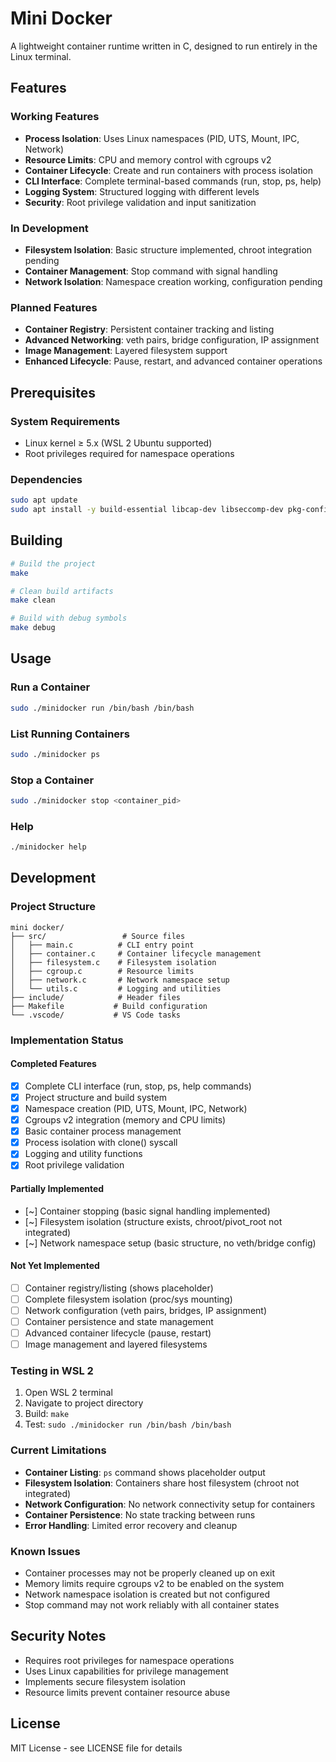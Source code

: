 # Mini Docker

A lightweight container runtime written in C, designed to run entirely in the Linux terminal.

## Features

### Working Features
- **Process Isolation**: Uses Linux namespaces (PID, UTS, Mount, IPC, Network)
- **Resource Limits**: CPU and memory control with cgroups v2
- **Container Lifecycle**: Create and run containers with process isolation
- **CLI Interface**: Complete terminal-based commands (run, stop, ps, help)
- **Logging System**: Structured logging with different levels
- **Security**: Root privilege validation and input sanitization

### In Development
- **Filesystem Isolation**: Basic structure implemented, chroot integration pending
- **Container Management**: Stop command with signal handling
- **Network Isolation**: Namespace creation working, configuration pending

### Planned Features
- **Container Registry**: Persistent container tracking and listing
- **Advanced Networking**: veth pairs, bridge configuration, IP assignment
- **Image Management**: Layered filesystem support
- **Enhanced Lifecycle**: Pause, restart, and advanced container operations

## Prerequisites

### System Requirements
- Linux kernel ≥ 5.x (WSL 2 Ubuntu supported)
- Root privileges required for namespace operations

### Dependencies
```bash
sudo apt update
sudo apt install -y build-essential libcap-dev libseccomp-dev pkg-config git
```

## Building

```bash
# Build the project
make

# Clean build artifacts
make clean

# Build with debug symbols
make debug
```

## Usage

### Run a Container
```bash
sudo ./minidocker run /bin/bash /bin/bash
```

### List Running Containers
```bash
sudo ./minidocker ps
```

### Stop a Container
```bash
sudo ./minidocker stop <container_pid>
```

### Help
```bash
./minidocker help
```

## Development

### Project Structure
```
mini docker/
├── src/                 # Source files
│   ├── main.c          # CLI entry point
│   ├── container.c     # Container lifecycle management
│   ├── filesystem.c    # Filesystem isolation
│   ├── cgroup.c        # Resource limits
│   ├── network.c       # Network namespace setup
│   └── utils.c         # Logging and utilities
├── include/            # Header files
├── Makefile           # Build configuration
└── .vscode/           # VS Code tasks
```

### Implementation Status

#### Completed Features
- [x] Complete CLI interface (run, stop, ps, help commands)
- [x] Project structure and build system
- [x] Namespace creation (PID, UTS, Mount, IPC, Network)
- [x] Cgroups v2 integration (memory and CPU limits)
- [x] Basic container process management
- [x] Process isolation with clone() syscall
- [x] Logging and utility functions
- [x] Root privilege validation

#### Partially Implemented
- [~] Container stopping (basic signal handling implemented)
- [~] Filesystem isolation (structure exists, chroot/pivot_root not integrated)
- [~] Network namespace setup (basic structure, no veth/bridge config)

#### Not Yet Implemented
- [ ] Container registry/listing (shows placeholder)
- [ ] Complete filesystem isolation (proc/sys mounting)
- [ ] Network configuration (veth pairs, bridges, IP assignment)
- [ ] Container persistence and state management
- [ ] Advanced container lifecycle (pause, restart)
- [ ] Image management and layered filesystems

### Testing in WSL 2

1. Open WSL 2 terminal
2. Navigate to project directory
3. Build: `make`
4. Test: `sudo ./minidocker run /bin/bash /bin/bash`

### Current Limitations

- **Container Listing**: `ps` command shows placeholder output
- **Filesystem Isolation**: Containers share host filesystem (chroot not integrated)
- **Network Configuration**: No network connectivity setup for containers
- **Container Persistence**: No state tracking between runs
- **Error Handling**: Limited error recovery and cleanup

### Known Issues

- Container processes may not be properly cleaned up on exit
- Memory limits require cgroups v2 to be enabled on the system
- Network namespace isolation is created but not configured
- Stop command may not work reliably with all container states

## Security Notes

- Requires root privileges for namespace operations
- Uses Linux capabilities for privilege management
- Implements secure filesystem isolation
- Resource limits prevent container resource abuse

## License

MIT License - see LICENSE file for details
